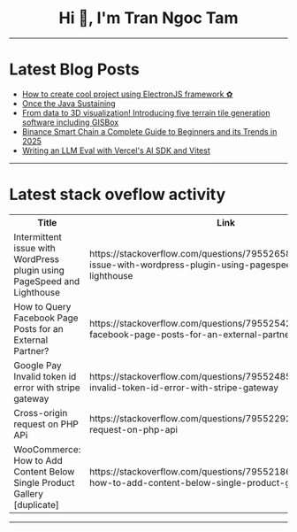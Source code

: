 <h1 align="center">Hi 👋, I'm Tran Ngoc Tam</h1>

---

# Latest Blog Posts 
<!-- BLOG-POST-LIST:START -->
- [How to create cool project using ElectronJS framework ✿](https://dev.to/shelly_agarwal_19/how-to-create-cool-project-using-electronjs-framework-deg-458e)
- [Once the Java Sustaining](https://dev.to/rahul_d_69c56a981e11c6728/once-the-java-sustaining-1847)
- [From data to 3D visualization! Introducing five terrain tile generation software including GISBox](https://dev.to/gisbox/from-data-to-3d-visualization-introducing-five-terrain-tile-generation-software-including-gisbox-410d)
- [Binance Smart Chain a Complete Guide to Beginners and its Trends in 2025](https://dev.to/abijohn/binance-smart-chain-a-complete-guide-to-beginners-and-its-trends-in-2025-2a01)
- [Writing an LLM Eval with Vercel&#39;s AI SDK and Vitest](https://dev.to/xata/writing-an-llm-eval-with-vercels-ai-sdk-and-vitest-4pfb)
<!-- BLOG-POST-LIST:END -->

---

# Latest stack oveflow activity
<table>
  <tr><th>Title</th><th>Link</th></tr>
  <!-- STACKOVERFLOW:START --><tr><td>Intermittent issue with WordPress plugin using PageSpeed and Lighthouse</td><td>https://stackoverflow.com/questions/79552658/intermittent-issue-with-wordpress-plugin-using-pagespeed-and-lighthouse</td></tr><tr><td>How to Query Facebook Page Posts for an External Partner?</td><td>https://stackoverflow.com/questions/79552542/how-to-query-facebook-page-posts-for-an-external-partner</td></tr><tr><td>Google Pay Invalid token id error with stripe gateway</td><td>https://stackoverflow.com/questions/79552485/google-pay-invalid-token-id-error-with-stripe-gateway</td></tr><tr><td>Cross-origin request on PHP APi</td><td>https://stackoverflow.com/questions/79552292/cross-origin-request-on-php-api</td></tr><tr><td>WooCommerce: How to Add Content Below Single Product Gallery [duplicate]</td><td>https://stackoverflow.com/questions/79552186/woocommerce-how-to-add-content-below-single-product-gallery</td></tr><!-- STACKOVERFLOW:END -->
</table>

---


